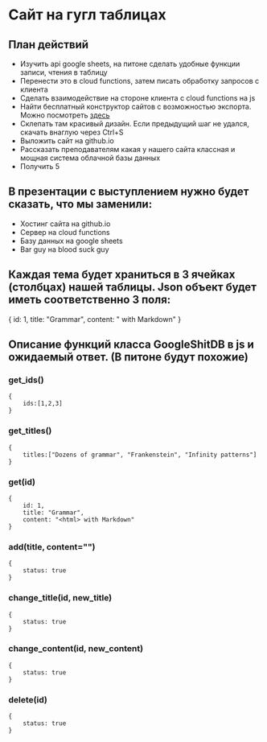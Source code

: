 # Сайт на гугл таблицах

## План действий
- Изучить api google sheets, на питоне сделать удобные функции записи, чтения в таблицу
- Перенести это в cloud functions, затем писать обработку запросов с клиента
- Сделать взаимодействие на стороне клиента с cloud functions на js
- Найти бесплатный конструктор сайтов с возможностью экспорта. Можно посмотреть [здесь](https://timeweb.com/ru/community/articles/luchshie-konstruktory-saytov-v-2023-godu)
- Склепать там красивый дизайн. Если предыдущий шаг не удался, скачать внаглую через Ctrl+S 
- Выложить сайт на github.io
- Рассказать преподавателям какая у нашего сайта классная и мощная система облачной базы данных
- Получить 5

## В презентации с выступлением нужно будет сказать, что мы заменили:
- Хостинг сайта на github.io
- Сервер на cloud functions
- Базу данных на google sheets
- Bar guy на blood suck guy

## Каждая тема будет храниться в 3 ячейках (столбцах) нашей таблицы. Json объект будет иметь соответственно 3 поля:
{
	id: 1,
	title: "Grammar",
	content: "<html> with Markdown"
}
## Описание функций класса GoogleShitDB в js и ожидаемый ответ. (В питоне будут похожие)
### get_ids()
```
{
	ids:[1,2,3]
}
```
### get_titles()
```
{
	titles:["Dozens of grammar", "Frankenstein", "Infinity patterns"]
}
```
### get(id)
```
{
	id: 1,
	title: "Grammar",
	content: "<html> with Markdown"
}
```
### add(title, content="")
```
{
	status: true
}
```
### change_title(id, new_title)
```
{
	status: true
}
```
### change_content(id, new_content)
```
{
	status: true
}
```
### delete(id)
```
{
	status: true
}
```
